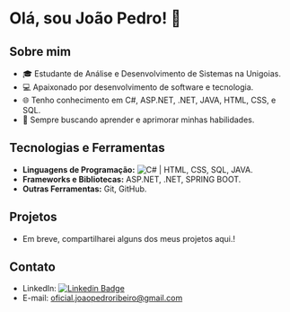 # Olá, sou João Pedro! 👋

## Sobre mim
- 🎓 Estudante de Análise e Desenvolvimento de Sistemas na Unigoias.
- 💻 Apaixonado por desenvolvimento de software e tecnologia.
- 🌐 Tenho conhecimento em C#, ASP.NET, .NET, JAVA, HTML, CSS, e SQL.
- 🚀 Sempre buscando aprender e aprimorar minhas habilidades.

## Tecnologias e Ferramentas
- **Linguagens de Programação:** ![C#](https://img.shields.io/badge/c%23-%23239120.svg?style=for-the-badge&logo=csharp&logoColor=white) | HTML, CSS, SQL, JAVA.
- **Frameworks e Bibliotecas:** ASP.NET, .NET, SPRING BOOT.
- **Outras Ferramentas:** Git, GitHub.

## Projetos
- Em breve, compartilharei alguns dos meus projetos aqui.!

## Contato
- LinkedIn: [![Linkedin Badge](https://img.shields.io/badge/-LinkedIn-6633cc?style=flat-square&logo=Linkedin&logoColor=white&link=https://www.linkedin.com/in/joão-pedro-ribeiro-da-silva-8a5887257/)](www.linkedin.com/in/joão-pedro-ribeiro-da-silva-8a5887257/)
- E-mail: oficial.joaopedroribeiro@gmail.com


